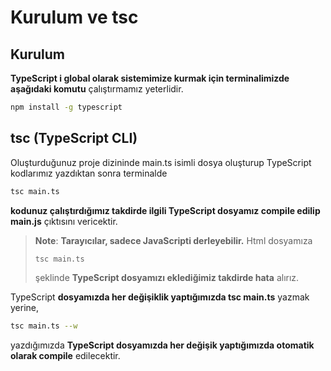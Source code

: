 # Kurulum ve tsc

## Kurulum 

**TypeScript i global olarak sistemimize kurmak için terminalimizde aşağıdaki komutu** çalıştırmamız yeterlidir.

 ```bash
npm install -g typescript
 ```
 ## tsc (TypeScript CLI)

 Oluşturduğunuz proje dizininde main.ts isimli dosya oluşturup TypeScript kodlarımız yazdıktan sonra terminalde 

  ```bash
tsc main.ts
 ```
 **kodunuz çalıştırdığımız takdirde ilgili TypeScript dosyamız compile edilip main.js** çıktısını vericektir. 

> **Note**: **Tarayıcılar, sadece JavaScripti derleyebilir.** Html dosyamıza
>   ```bash
>tsc main.ts
> ```
 > şeklinde **TypeScript dosyamızı eklediğimiz takdirde hata** alırız.

TypeScript **dosyamızda her değişiklik yaptığımızda tsc main.ts** yazmak yerine,
  ```bash
tsc main.ts --w
 ```
  yazdığımızda **TypeScript dosyamızda her değişik yaptığımızda otomatik olarak compile** edilecektir.